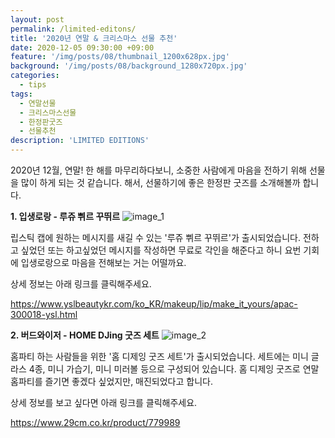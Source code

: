 ```yaml
---
layout: post
permalink: /limited-editons/
title: '2020년 연말 & 크리스마스 선물 추천'
date: 2020-12-05 09:30:00 +09:00
feature: '/img/posts/08/thumbnail_1200x628px.jpg'
background: '/img/posts/08/background_1280x720px.jpg'
categories:
  - tips
tags:
  - 연말선물
  - 크리스마스선물
  - 한정판굿즈
  - 선물추천
description: 'LIMITED EDITIONS'
---
```


2020년 12월, 연말!
한 해를 마무리하다보니, 소중한 사람에게 마음을 전하기 위해 선물을 많이 하게 되는 것 같습니다.
해서, 선물하기에 좋은 한정판 굿즈를 소개해볼까 합니다.


**1. 입생로랑 - 루쥬 쀠르 꾸뛰르**
![image_1](https://ifh.cc/g/o3PzNu.jpg)

립스틱 캡에 원하는 메시지를 새길 수 있는 '루쥬 쀠르 꾸뛰르'가 출시되었습니다.
전하고 싶었던 또는 하고싶었던 메시지를 작성하면 무료로 각인을 해준다고 하니 요번 기회에
입생로랑으로 마음을 전해보는 거는 어떨까요.

상세 정보는 아래 링크를 클릭해주세요.

https://www.yslbeautykr.com/ko_KR/makeup/lip/make_it_yours/apac-300018-ysl.html



**2. 버드와이저 - HOME DJing 굿즈 세트**
![image_2](https://ifh.cc/g/t9zJE6.jpg)

홈파티 하는 사람들을 위한 '홈 디제잉 굿즈 세트'가 출시되었습니다.
세트에는 미니 글라스 4종, 미니 가습기, 미니 미러볼 등으로 구성되어 있습니다.
홈 디제잉 굿즈로 연말 홈파티를 즐기면 좋겠다 싶었지만, 매진되었다고 합니다.

상세 정보를 보고 싶다면 아래 링크를 클릭해주세요.

https://www.29cm.co.kr/product/779989
